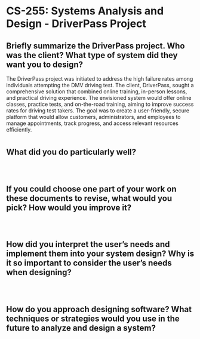 <h1>CS-255: Systems Analysis and Design - DriverPass Project</h1> <!-- Title -->

<h2>Briefly summarize the DriverPass project. Who was the client? What type of system did they want you to design?</h2> <!-- Question one -->
<p>The DriverPass project was initiated to address the high failure rates among individuals attempting the DMV driving test. The client, DriverPass, sought a comprehensive solution that combined online training, in-person lessons, and practical driving experience. The envisioned system would offer online classes, practice tests, and on-the-road training, aiming to improve success rates for driving test takers. The goal was to create a user-friendly, secure platform that would allow customers, administrators, and employees to manage appointments, track progress, and access relevant resources efficiently.</p>
<h1></h1>
<h2>What did you do particularly well?</h2> <!-- Question two -->
<!-- To be continued... -->
<p></p>
<br>
<h1></h1>
<h2>If you could choose one part of your work on these documents to revise, what would you pick? How would you improve it?</h2> <!-- Question three -->
<!-- To be continued... -->
<p></p>
<br>
<h1></h1>
<h2>How did you interpret the user’s needs and implement them into your system design? Why is it so important to consider the user’s needs when designing?</h2> <!-- Question four -->
<!-- To be continued... -->
<p></p>
<br>
<h1></h1>
<h2>How do you approach designing software? What techniques or strategies would you use in the future to analyze and design a system?</h2> <!-- Question five -->
<!-- To be continued... -->
<p></p>
